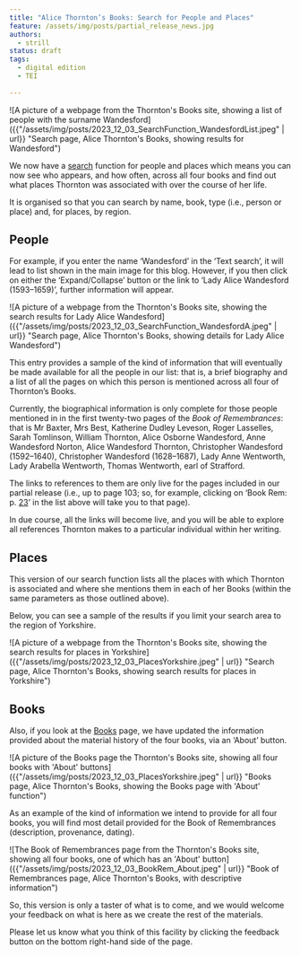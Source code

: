 ```yaml
---
title: "Alice Thornton’s Books: Search for People and Places"
feature: /assets/img/posts/partial_release_news.jpg
authors:
  - strill
status: draft
tags:
  - digital edition
  - TEI
  
---
```


![A picture of a webpage from the Thornton's Books site, showing a list of people with the surname Wandesford]({{"/assets/img/posts/2023_12_03_SearchFunction_WandesfordList.jpeg" | url}} "Search page, Alice Thornton's Books, showing results for Wandesford")

We now have a [search](https://thornton.kdl.kcl.ac.uk/entities/) function for people and places which means you can now see who appears, and how often, across all four books and find out what places Thornton was associated with over the course of her life.

It is organised so that you can search by name, book, type (i.e., person or place) and, for places, by region.

## People

For example, if you enter the name ‘Wandesford’ in the ‘Text search’, it will lead to list shown in the main image for this blog.
However, if you then click on either the ‘Expand/Collapse’ button or the link to ‘Lady Alice Wandesford (1593–1659)’, further information will appear.

![A picture of a webpage from the Thornton's Books site, showing the search results for Lady Alice Wandesford]({{"/assets/img/posts/2023_12_03_SearchFunction_WandesfordA.jpeg" | url}} "Search page, Alice Thornton's Books, showing details for Lady Alice Wandesford")

This entry provides a sample of the kind of information that will eventually be made available for all the people in our list: that is, a brief biography and a list of all the pages on which this person is mentioned across all four of Thornton’s Books.

Currently, the biographical information is only complete for those people mentioned in in the first twenty-two pages of the *Book of Remembrances*: that is Mr Baxter, Mrs Best, Katherine Dudley Leveson, Roger Lasselles, Sarah Tomlinson, William Thornton, Alice Osborne Wandesford, Anne Wandesford Norton, Alice Wandesford Thornton, Christopher Wandesford (1592–1640), Christopher Wandesford (1628–1687), Lady Anne Wentworth, Lady Arabella Wentworth, Thomas Wentworth, earl of Strafford.

The links to references to them are only live for the pages included in our partial release (i.e., up to page 103; so, for example, clicking on ‘Book Rem: p. [23](https://thornton.kdl.kcl.ac.uk/books/viewer/?p0.lo=p.23&p0.vi=modern&hi=ppl:aow1)’ in the list above will take you to that page).

In due course, all the links will become live, and you will be able to explore all references Thornton makes to a particular individual within her writing.

## Places

This version of our search function lists all the places with which Thornton is associated and where she mentions them in each of her Books (within the same parameters as those outlined above).

Below, you can see a sample of the results if you limit your search area to the region of Yorkshire.

![A picture of a webpage from the Thornton's Books site, showing the search results for places in Yorkshire]({{"/assets/img/posts/2023_12_03_PlacesYorkshire.jpeg" | url}} "Search page, Alice Thornton's Books, showing search results for places in Yorkshire")

## Books

Also, if you look at the [Books](https://thornton.kdl.kcl.ac.uk/books/) page, we have updated the information provided about the material history of the four books, via an ‘About’ button. 

![A picture of the Books page the Thornton's Books site, showing all four books with 'About' buttons]({{"/assets/img/posts/2023_12_03_PlacesYorkshire.jpeg" | url}} "Books page, Alice Thornton's Books, showing the Books page with 'About' function")

As an example of the kind of information we intend to provide for all four books, you will find most detail provided for the Book of Remembrances (description, provenance, dating).

![The Book of Remembrances page from the Thornton's Books site, showing all four books, one of which has an 'About' button]({{"/assets/img/posts/2023_12_03_BookRem_About.jpeg" | url}} "Book of Remembrances page, Alice Thornton's Books, with descriptive information")

So, this version is only a taster of what is to come, and we would welcome your feedback on what is here as we create the rest of the materials.

Please let us know what you think of this facility by clicking the feedback button on the bottom right-hand side of the page.
